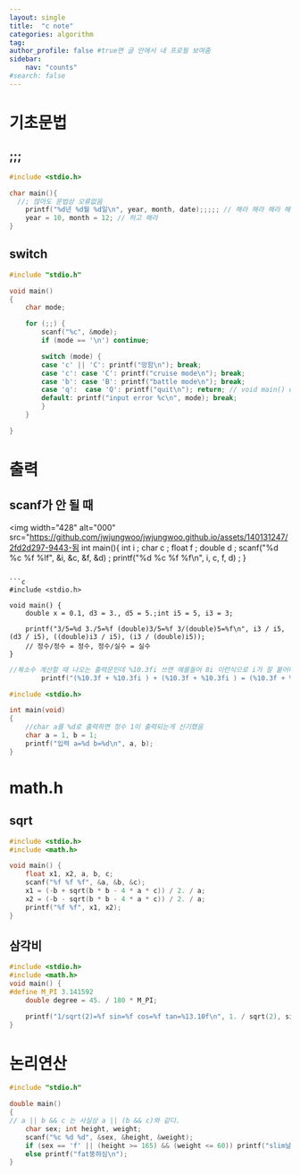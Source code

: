 ```yaml
---
layout: single
title:  "c note"
categories: algorithm
tag: 
author_profile: false #true면 글 안에서 내 프로필 보여줌
sidebar:
    nav: "counts"
#search: false
---
```

# 기초문법

## ;;;

```c
#include <stdio.h>  

char main(){
  //; 많아도 문법상 오류없음
	printf("%d년 %d월 %d일\n", year, month, date);;;;; // 해라 해라 해라 해라 해라
	year = 10, month = 12; // 하고 해라
}
```

## switch

```c
#include "stdio.h"

void main()
{
	char mode;

	for (;;) {
		scanf("%c", &mode);
		if (mode == '\n') continue;

		switch (mode) {
		case 'c' || 'C': printf("망함\n"); break;
		case 'c': case 'C': printf("cruise mode\n"); break;
		case 'b': case 'B': printf("battle mode\n"); break;
		case 'q':  case 'Q': printf("quit\n"); return; // void main() q Q 입력이면 돌아가자
		default: printf("input error %c\n", mode); break;
		}
	}

}
```

# 출력

## scanf가 안 될 때
<img width="428" alt="000" src="https://github.com/jwjungwoo/jwjungwoo.github.io/assets/140131247/2fd2d297-9443-됨
int main(){ 
 int i ;
 char c ;
 float f ;
 double d ; 
 scanf("%d %c %f %lf", &i, &c, &f, &d) ;
 printf("%d %c %f %f\n", i, c, f, d) ;
}
```

```c
#include <stdio.h>

void main() {
	double x = 0.1, d3 = 3., d5 = 5.;int i5 = 5, i3 = 3;

	printf("3/5=%d 3./5=%f (double)3/5=%f 3/(double)5=%f\n", i3 / i5, (d3 / i5), ((double)i3 / i5), (i3 / (double)i5));
	// 정수/정수 = 정수, 정수/실수 = 실수
}
```

```c
//복소수 계산할 때 나오는 출력문인데 %10.3fi 쓰면 예를들어 8i 이런식으로 i가 잘 붙어나옴
		printf("(%10.3f + %10.3fi ) + (%10.3f + %10.3fi ) = (%10.3f + %10.3fi )\n",
```

```c
#include <stdio.h>  

int main(void)
{
	//char a를 %d로 출력하면 정수 1이 출력되는게 신기했음
	char a = 1, b = 1;
	printf("입력 a=%d b=%d\n", a, b);
}
```

# math.h

## sqrt

```c
#include <stdio.h>
#include <math.h>

void main() {
	float x1, x2, a, b, c;
	scanf("%f %f %f", &a, &b, &c);
	x1 = (-b + sqrt(b * b - 4 * a * c)) / 2. / a;
	x2 = (-b - sqrt(b * b - 4 * a * c)) / 2. / a;
	printf("%f %f", x1, x2);
}
```

## 삼각비

```c
#include <stdio.h>
#include <math.h>
void main() {
#define M_PI 3.141592
	double degree = 45. / 180 * M_PI;

	printf("1/sqrt(2)=%f sin=%f cos=%f tan=%13.10f\n", 1. / sqrt(2), sin(degree), cos(degree), tan(degree));
}
```

# 논리연산
```c
#include "stdio.h"

double main()
{
// a || b && c 는 사실상 a || (b && c)와 같다.
	char sex; int height, weight;
	scanf("%c %d %d", &sex, &height, &weight);
	if (sex == 'f' || (height >= 165) && (weight <= 60)) printf("slim날씬하심\n");
	else printf("fat뚱하심\n");
}
```
